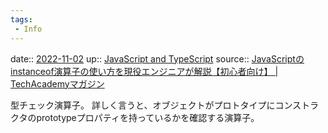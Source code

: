 ```yaml
---
tags:
 - Info
---
```


date:: [2022-11-02](Daily_Note/2022-11-02.md)
up:: [JavaScript and TypeScript](../Bar/Program/JavaScript%20and%20TypeScript.md)
source:: [JavaScriptのinstanceof演算子の使い方を現役エンジニアが解説【初心者向け】 | TechAcademyマガジン](https://magazine.techacademy.jp/magazine/32011)

型チェック演算子。
詳しく言うと、オブジェクトがプロトタイプにコンストラクタのprototypeプロパティを持っているかを確認する演算子。
